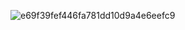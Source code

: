 ![e69f39fef446fa781dd10d9a4e6eefc9](https://github.com/user-attachments/assets/50f6f5f2-c208-4e0b-8399-21741ed91425)
